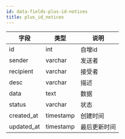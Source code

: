 ```yaml
---
id: data-fields-plus-id-notices
title: plus_id_notices
---
```




| 字段 | 类型 | 说明 |
| ------ | ------ | ------ |
| id | int | 自增id |
| sender | varchar | 发送者 |
| recipient | varchar | 接受者 |
| desc | varchar | 描述 |
| data | text | 数据 |
| status | varchar | 状态 |
| created_at | timestamp | 创建时间 |
| updated_at | timestamp | 最后更新时间 |
